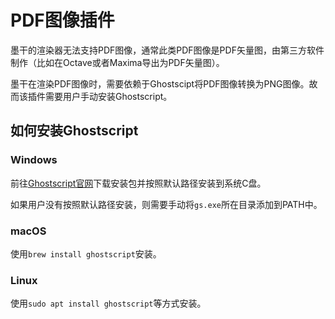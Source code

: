 # PDF图像插件
墨干的渲染器无法支持PDF图像，通常此类PDF图像是PDF矢量图，由第三方软件制作（比如在Octave或者Maxima导出为PDF矢量图）。

墨干在渲染PDF图像时，需要依赖于Ghostscipt将PDF图像转换为PNG图像。故而该插件需要用户手动安装Ghostscript。

## 如何安装Ghostscript
### Windows
前往[Ghostscript官网](https://www.ghostscript.com)下载安装包并按照默认路径安装到系统C盘。

如果用户没有按照默认路径安装，则需要手动将`gs.exe`所在目录添加到PATH中。

### macOS
使用`brew install ghostscript`安装。

### Linux
使用`sudo apt install ghostscript`等方式安装。
